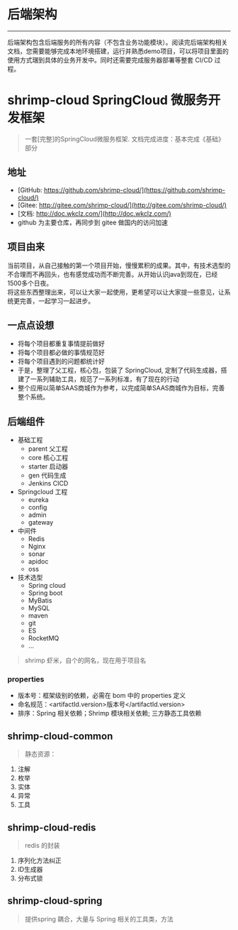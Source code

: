 # 后端架构

***

后端架构包含后端服务的所有内容（不包含业务功能模块）。阅读完后端架构相关文档，您需要能够完成本地环境搭建，运行并熟悉demo项目，可以将项目里面的使用方式㻒到具体的业务开发中。同时还需要完成服务器部署等整套 CI/CD 过程。

# shrimp-cloud SpringCloud 微服务开发框架

> 一套[完整]的SpringCloud微服务框架. 文档完成进度：基本完成《基础》部分

## 地址
* [GitHub: https://github.com/shrimp-cloud/](https://github.com/shrimp-cloud/)
* [Gitee: http://gitee.com/shrimp-cloud/](http://gitee.com/shrimp-cloud/)
* [文档: http://doc.wkclz.com/](http://doc.wkclz.com/)
* github 为主要仓库，再同步到 gitee 做国内的访问加速

## 项目由来
当前项目，从自己接触的第一个项目开始，慢慢累积的成果。其中，有技术选型的不合理而不再回头，也有感觉成功而不断完善。从开始认识java到现在，已经1500多个日夜。 \
将这些东西整理出来，可以让大家一起使用，更希望可以让大家提一些意见，让系统更完善，一起学习一起进步。

## 一点点设想
- 将每个项目都重复事情提前做好
- 将每个项目都必做的事情规范好
- 将每个项目遇到的问题都统计好
- 于是，整理了父工程，核心包，包装了 SpringCloud, 定制了代码生成器，搭建了一系列辅助工具，规范了一系列标准，有了现在的行动
- 整个应用以简单SAAS商城作为参考，以完成简单SAAS商城作为目标，完善整个系统。


## 后端组件
- 基础工程
  - parent 父工程
  - core 核心工程
  - starter 启动器
  - gen 代码生成
  - Jenkins CICD
- Springcloud 工程
  - eureka
  - config
  - admin
  - gateway
- 中间件
  - Redis
  - Nginx
  - sonar
  - apidoc
  - oss
- 技术选型
  - Spring cloud
  - Spring boot
  - MyBatis
  - MySQL
  - maven
  - git
  - ES
  - RocketMQ
  - ...


> shrimp 虾米，自个的网名，现在用于项目名


### properties
- 版本号：框架级别的依赖，必需在 bom 中的 properties 定义
- 命名规范：<artifactId.version>版本号</artifactId.version>
- 排序：Spring 相关依赖；Shrimp 模块相关依赖; 三方静态工具依赖

## shrimp-cloud-common
> 静态资源：
1. 注解
2. 枚举
3. 实体
4. 异常
5. 工具

## shrimp-cloud-redis
> redis 的封装
1. 序列化方法纠正
2. ID生成器
3. 分布式锁

## shrimp-cloud-spring
> 提供spring 耦合，大量与 Spring 相关的工具类，方法
